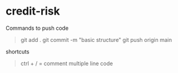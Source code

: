 # credit-risk
Commands to push code
> git add .
> git commit -m "basic structure"
> git push origin main

shortcuts
> ctrl + / = comment multiple line code 
